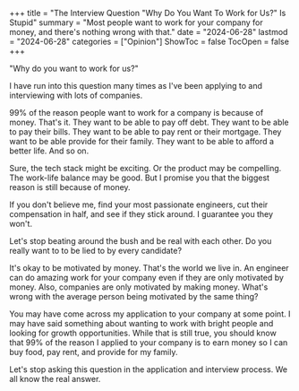 +++
title = "The Interview Question \"Why Do You Want To Work for Us?\" Is Stupid"
summary = "Most people want to work for your company for money, and there's nothing wrong with that."
date = "2024-06-28"
lastmod = "2024-06-28"
categories = ["Opinion"]
ShowToc = false
TocOpen = false
+++

"Why do you want to work for us?"

I have run into this question many times as I've been applying to and interviewing with lots of companies.

99% of the reason people want to work for a company is because of money. That's it. They want to be able to pay off debt. They want to be able to pay their bills. They want to be able to pay rent or their mortgage. They want to be able provide for their family. They want to be able to afford a better life. And so on.

Sure, the tech stack might be exciting. Or the product may be compelling. The work-life balance may be good. But I promise you that the biggest reason is still because of money.

If you don't believe me, find your most passionate engineers, cut their compensation in half, and see if they stick around. I guarantee you they won't.

Let's stop beating around the bush and be real with each other. Do you really want to to be lied to by every candidate?

It's okay to be motivated by money. That's the world we live in. An engineer can do amazing work for your company even if they are only motivated by money. Also, companies are only motivated by making money. What's wrong with the average person being motivated by the same thing?

You may have come across my application to your company at some point. I may have said something about wanting to work with bright people and looking for growth opportunities. While that is still true, you should know that 99% of the reason I applied to your company is to earn money so I can buy food, pay rent, and provide for my family.

Let's stop asking this question in the application and interview process. We all know the real answer.
